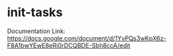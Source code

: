 # init-tasks


Documentation Link: https://docs.google.com/document/d/1YvPQs3wKpX6z-F8A1bwYEwE8eRi0rDCQBDE-Sbh8ccA/edit
